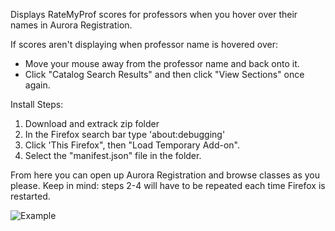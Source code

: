 Displays RateMyProf scores for professors when you hover over their names in Aurora Registration. 

If scores aren't displaying when professor name is hovered over:
- Move your mouse away from the professor name and back onto it.
- Click "Catalog Search Results" and then click "View Sections" once again.

Install Steps:

1. Download and extrack zip folder
2. In the Firefox search bar type 'about:debugging'
3. Click 'This Firefox", then "Load Temporary Add-on".
4. Select the "manifest.json" file in the folder.

From here you can open up Aurora Registration and browse classes as you please. Keep in mind: steps 2-4 will have to be repeated each time Firefox is restarted.

![Example](https://github.com/user-attachments/assets/e0b219c7-bb1d-4468-b33f-5c305954b661)
